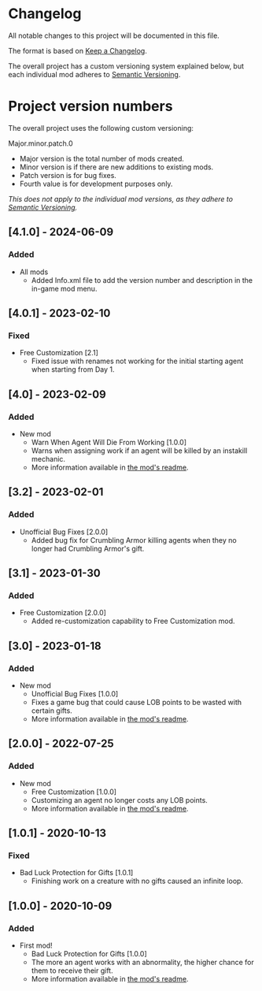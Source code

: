 # Changelog

All notable changes to this project will be documented in this file.

The format is based on [Keep a Changelog](https://keepachangelog.com/en/1.1.0/).

The overall project has a custom versioning system explained below, but each individual mod adheres
to [Semantic Versioning](https://semver.org/spec/v2.0.0.html).

# Project version numbers

The overall project uses the following custom versioning:

Major.minor.patch.0

- Major version is the total number of mods created.
- Minor version is if there are new additions to existing mods.
- Patch version is for bug fixes.
- Fourth value is for development purposes only.

*This does not apply to the individual mod versions, as they adhere
to [Semantic Versioning](https://semver.org/spec/v2.0.0.html).*

## [4.1.0] - 2024-06-09

### Added

- All mods
    - Added Info.xml file to add the version number and description in the in-game mod menu.

## [4.0.1] - 2023-02-10

### Fixed

- Free Customization [2.1]
    - Fixed issue with renames not working for the initial starting agent when starting from Day 1.

## [4.0] - 2023-02-09

### Added

- New mod
    - Warn When Agent Will Die From Working [1.0.0]
    - Warns when assigning work if an agent will be killed by an instakill mechanic.
  - More information available
    in [the mod's readme](LobotomyCorporationMods.WarnWhenAgentWillDieFromWorking/README.md).

## [3.2] - 2023-02-01

### Added

- Unofficial Bug Fixes [2.0.0]
    - Added bug fix for Crumbling Armor killing agents when they no longer had Crumbling Armor's gift.

## [3.1] - 2023-01-30

### Added

- Free Customization [2.0.0]
    - Added re-customization capability to Free Customization mod.

## [3.0] - 2023-01-18

### Added

- New mod
    - Unofficial Bug Fixes [1.0.0]
    - Fixes a game bug that could cause LOB points to be wasted with certain gifts.
    - More information available in [the mod's readme](LobotomyCorporationMods.BugFixes/README.md).

## [2.0.0] - 2022-07-25

### Added

- New mod
    - Free Customization [1.0.0]
    - Customizing an agent no longer costs any LOB points.
    - More information available in [the mod's readme](LobotomyCorporationMods.FreeCustomization/README.md).

## [1.0.1] - 2020-10-13

### Fixed

- Bad Luck Protection for Gifts [1.0.1]
    - Finishing work on a creature with no gifts caused an infinite loop.

## [1.0.0] - 2020-10-09

### Added

- First mod!
    - Bad Luck Protection for Gifts [1.0.0]
    - The more an agent works with an abnormality, the higher chance for them to receive their gift.
    - More information available in [the mod's readme](LobotomyCorporationMods.BadLuckProtectionForGifts/README.md).
